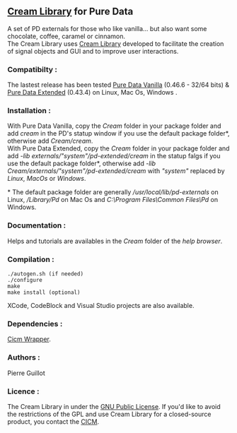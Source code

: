 ## [Cream Library](http://www.mshparisnord.fr/hoalibrary/en/publications/ "Publication") for Pure Data

A set of  PD externals for those who like vanilla... but also want some chocolate, coffee, caramel or cinnamon.  
The Cream Library uses [Cream Library](https://github.com/CICM/CicmWrapper" "CICM Wrapper") developed to facilitate the creation of signal objects and GUI and to improve user interactions.

### Compatibilty :

The lastest release has been tested [Pure Data Vanilla](http://msp.ucsd.edu/software.html "PD-Vanilla") (0.46.6 - 32/64 bits) & [Pure Data Extended](https://puredata.info/ "PD-Extended") (0.43.4) on Linux, Mac Os, Windows .

### Installation :  

With Pure Data Vanilla, copy the <em>Cream</em> folder in your package folder and add <em>cream</em> in the PD's statup window if you use the default package folder\*, otherwise add <em>Cream/cream</em>.  
With Pure Data Extended, copy the <em>Cream</em> folder in your package folder and add <em>-lib externals/"system"/pd-extended/cream</em> in the statup falgs if you use the default package folder\*, otherwise add <em>-lib Cream/externals/"system"/pd-extended/cream</em> with <em>"system"</em> replaced by <em>Linux</em>, <em>MacOs</em> or <em>Windows</em>.  

\* The default package folder are generally <em>/usr/local/lib/pd-externals</em> on Linux, <em>/Library/Pd</em>  on Mac Os and <em>C:\Program Files\Common Files\Pd</em>  on Windows.  

### Documentation :

Helps and tutorials are availables in the <em>Cream</em> folder of the <em>help browser</em>.

### Compilation : 

	./autogen.sh (if needed)
	./configure
	make
	make install (optional)

XCode, CodeBlock and Visual Studio projects are also available.

### Dependencies : 

[Cicm Wrapper](https://github.com/CICM/CicmWrapper "Cicm Wrapper").

### Authors :

Pierre Guillot  

### Licence : 

The Cream Library in under the <a title="GNU" href="http://www.gnu.org/copyleft/gpl.html" target="_blank">GNU Public License</a>. If you'd like to avoid the restrictions of the GPL and use Cream Library for a closed-source product, you contact the <a title="CICM" href="http://cicm.mshparisnord.org/" target="_blank">CICM</a>.


